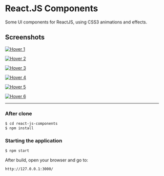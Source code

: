# React.JS Components

Some UI components for ReactJS, using CSS3 animations and effects.

## Screenshots

[![Hover 1](https://github.com/EduardoRotundaro/react-js-components/blob/master/doc/screenshots/button_hover_1.png)](https://github.com/EduardoRotundaro/react-js-components/tree/master/src/templates/buttons/hover-effects-1)


[![Hover 2](https://github.com/EduardoRotundaro/react-js-components/blob/master/doc/screenshots/button_hover_2.png)](https://github.com/EduardoRotundaro/react-js-components/tree/master/src/templates/buttons/hover-effects-2)


[![Hover 3](https://github.com/EduardoRotundaro/react-js-components/blob/master/doc/screenshots/button_hover_3.png)](https://github.com/EduardoRotundaro/react-js-components/tree/master/src/templates/buttons/hover-effects-3)


[![Hover 4](https://github.com/EduardoRotundaro/react-js-components/blob/master/doc/screenshots/button_hover_4.png)](https://github.com/EduardoRotundaro/react-js-components/tree/master/src/templates/buttons/hover-effects-4)


[![Hover 5](https://github.com/EduardoRotundaro/react-js-components/blob/master/doc/screenshots/button_hover_5.png)](https://github.com/EduardoRotundaro/react-js-components/tree/master/src/templates/buttons/hover-effects-5)


[![Hover 6](https://github.com/EduardoRotundaro/react-js-components/blob/master/doc/screenshots/button_hover_6.png)](https://github.com/EduardoRotundaro/react-js-components/tree/master/src/templates/buttons/hover-effects-6)

---

### After clone

```sh
$ cd react-js-components
$ npm install
```

### Starting the application

```sh
$ npm start
```

After build, open your browser and go to:

```sh
http://127.0.0.1:3000/
```
